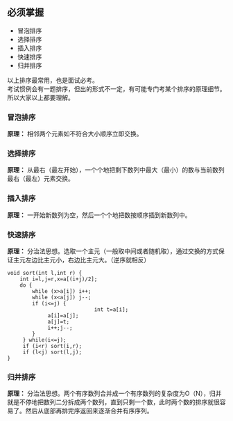 ## 必须掌握
+ 冒泡排序
+ 选择排序
+ 插入排序
+ 快速排序
+ 归并排序

以上排序最常用，也是面试必考。  
考试惯例会有一题排序，但出的形式不一定，有可能专门考某个排序的原理细节。所以大家以上都要理解。  


### 冒泡排序
**原理：** 相邻两个元素如不符合大小顺序立即交换。

### 选择排序
**原理：** 从最右（最左开始），一个个地把剩下数列中最大（最小）的数与当前数列最右（最左）元素交换。

### 插入排序
**原理：** 一开始新数列为空，然后一个个地把数按顺序插到新数列中。

### 快速排序
**原理：** 分治法思想。选取一个主元（一般取中间或者随机取），通过交换的方式保证主元左边比主元小，右边比主元大。（逆序就相反）

    void sort(int l,int r) {
        int i=l,j=r,x=a[(i+j)/2];
        do {
            while (x>a[i]) i++;
            while (x<a[j]) j--;
            if (i<=j) {
								int t=a[i];
                 a[i]=a[j];
                 a[j]=t;
                 i++;j--;         
            }
         } while(i<=j);
         if (i<r) sort(i,r);
         if (l<j) sort(l,j);     
    }

### 归并排序
**原理：** 分治法思想。两个有序数列合并成一个有序数列的复杂度为O（N），归并就是不停地把数列二分拆成两个数列，直到只剩一个数，此时两个数的排序就很容易了。然后从底部再排完序返回来逐渐合并有序序列。

